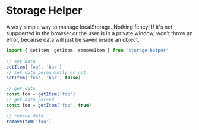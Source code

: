 # Storage Helper
A very simple way to manage localStorage. Nothing fency!
If it's not suppoerted in the browser or the user is in a private window, won't throw an error, because data will just be saved inside an object.

``` js
import { setItem, getItem, removeItem } from 'storage-helper'

// set data
setItem('foo', 'bar')
// set data permanently or not
setItem('foo', 'bar', false)

// get data
const foo = getItem('foo')
// get data parsed
const foo = getItem('foo', true)

// remove data
removeItem('foo')
```
